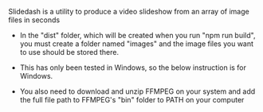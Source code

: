 Slidedash is a utility to produce a video slideshow from an array of image files in seconds

- In the "dist" folder, which will be created when you run "npm run build", you must create a folder named "images" and the image files you want to use should be stored there.

- This has only been tested in Windows, so the below instruction is for Windows.

- You also need to download and unzip FFMPEG on your system and add the full file path to FFMPEG's "bin" folder to PATH on your computer

